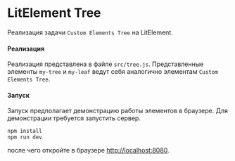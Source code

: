 # LitElement Tree
Реализация задачи `Custom Elements Tree` на LitElement.

#### Реализация
Реализация представлена в файле `src/tree.js`.  Представленные элементы `my-tree` и `my-leaf` ведут себя аналогично элементам `Custom Elements Tree`.

#### Запуск
Запуск предполагает демонстрацию работы элементов в браузере.  Для демонстрации требуется запустить сервер.
```
npm install
npm run dev
```
после чего откройте в браузере [http://localhost:8080](http://127.0.0.1:8080).

